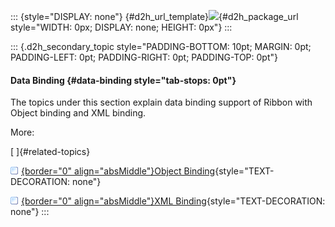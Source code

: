 ::: {style="DISPLAY: none"}
[](ms-xhelp:///?Id=d2h_url_template){#d2h_url_template}![](!package_url!){#d2h_package_url style="WIDTH: 0px; DISPLAY: none; HEIGHT: 0px"}
:::

::: {.d2h_secondary_topic style="PADDING-BOTTOM: 10pt; MARGIN: 0pt; PADDING-LEFT: 0pt; PADDING-RIGHT: 0pt; PADDING-TOP: 0pt"}
#### Data Binding {#data-binding style="tab-stops: 0pt"}

The topics under this section explain data binding support of Ribbon with Object binding and XML binding.

More:

[ ]{#related-topics}

[![](button.gif){border="0" align="absMiddle"}Object Binding](ms-xhelp:///?Id=b8175654-12ec-4211-b728-6ddcd70510d3){style="TEXT-DECORATION: none"}

[![](button.gif){border="0" align="absMiddle"}XML Binding](ms-xhelp:///?Id=ca36ace5-9dec-40c6-b8c0-f4346f23da3b){style="TEXT-DECORATION: none"}
:::
